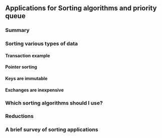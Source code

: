 <h2> Applications for Sorting algorithms and priority queue </h2>
<h3>Summary</h3>
<h3>Sorting various types of data</h3>
<h4>Transaction example</h4>
<h4>Pointer sorting</h4>
<h4>Keys are immutable</h4>
<h4>Exchanges are inexpensive</h4>
<h3>Which sorting algorithms should I use?</h3>
<h3>Reductions</h3>
<h3>A brief survey of sorting applications</h3>
